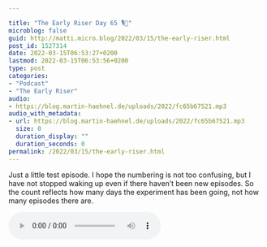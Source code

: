 ```yaml
---

title: "The Early Riser Day 65 🎙🌅"
microblog: false
guid: http://matti.micro.blog/2022/03/15/the-early-riser.html
post_id: 1527314
date: 2022-03-15T06:53:27+0200
lastmod: 2022-03-15T06:53:56+0200
type: post
categories:
- "Podcast"
- "The Early Riser"
audio:
- https://blog.martin-haehnel.de/uploads/2022/fc65b67521.mp3
audio_with_metadata:
- url: https://blog.martin-haehnel.de/uploads/2022/fc65b67521.mp3
  size: 0
  duration_display: ""
  duration_seconds: 0
permalink: /2022/03/15/the-early-riser.html
---
```

Just a little test episode. I hope the numbering is not too confusing, but I have not stopped waking up even if there haven’t been new episodes. So the count reflects how many days the experiment has been going, not how many episodes there are.

<audio controls="controls" src="https://blog.martin-haehnel.de/uploads/2022/fc65b67521.mp3" preload="metadata" />
